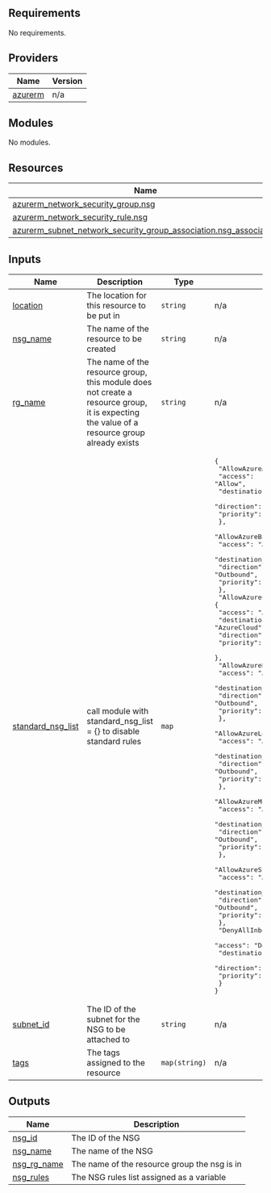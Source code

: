 ## Requirements

No requirements.

## Providers

| Name | Version |
|------|---------|
| <a name="provider_azurerm"></a> [azurerm](#provider\_azurerm) | n/a |

## Modules

No modules.

## Resources

| Name | Type |
|------|------|
| [azurerm_network_security_group.nsg](https://registry.terraform.io/providers/hashicorp/azurerm/latest/docs/resources/network_security_group) | resource |
| [azurerm_network_security_rule.nsg](https://registry.terraform.io/providers/hashicorp/azurerm/latest/docs/resources/network_security_rule) | resource |
| [azurerm_subnet_network_security_group_association.nsg_association](https://registry.terraform.io/providers/hashicorp/azurerm/latest/docs/resources/subnet_network_security_group_association) | resource |

## Inputs

| Name | Description | Type | Default | Required |
|------|-------------|------|---------|:--------:|
| <a name="input_location"></a> [location](#input\_location) | The location for this resource to be put in | `string` | n/a | yes |
| <a name="input_nsg_name"></a> [nsg\_name](#input\_nsg\_name) | The name of the resource to be created | `string` | n/a | yes |
| <a name="input_rg_name"></a> [rg\_name](#input\_rg\_name) | The name of the resource group, this module does not create a resource group, it is expecting the value of a resource group already exists | `string` | n/a | yes |
| <a name="input_standard_nsg_list"></a> [standard\_nsg\_list](#input\_standard\_nsg\_list) | call module with standard\_nsg\_list = {} to disable standard rules | `map` | <pre>{<br>  "AllowAzureActiveDirectoryOutbound": {<br>    "access": "Allow",<br>    "destination_address_prefix": "AzureActiveDirectory",<br>    "direction": "Outbound",<br>    "priority": "4050"<br>  },<br>  "AllowAzureBackupOutbound": {<br>    "access": "Allow",<br>    "destination_address_prefix": "AzureBackup",<br>    "direction": "Outbound",<br>    "priority": "4045"<br>  },<br>  "AllowAzureCloudOutbound": {<br>    "access": "Allow",<br>    "destination_address_prefix": "AzureCloud",<br>    "direction": "Outbound",<br>    "priority": "4040"<br>  },<br>  "AllowAzureKeyVaultOutbound": {<br>    "access": "Allow",<br>    "destination_address_prefix": "AzureKeyVault",<br>    "direction": "Outbound",<br>    "priority": "4035"<br>  },<br>  "AllowAzureLoadBalancerOutbound": {<br>    "access": "Allow",<br>    "destination_address_prefix": "AzureLoadBalancer",<br>    "direction": "Outbound",<br>    "priority": "4030"<br>  },<br>  "AllowAzureMonitorOutbound": {<br>    "access": "Allow",<br>    "destination_address_prefix": "AzureMonitor",<br>    "direction": "Outbound",<br>    "priority": "4025"<br>  },<br>  "AllowAzureStorageOutbound": {<br>    "access": "Allow",<br>    "destination_address_prefix": "Storage",<br>    "direction": "Outbound",<br>    "priority": "4020"<br>  },<br>  "DenyAllInbound": {<br>    "access": "Deny",<br>    "destination_address_prefix": "*",<br>    "direction": "Inbound",<br>    "priority": "4096"<br>  }<br>}</pre> | no |
| <a name="input_subnet_id"></a> [subnet\_id](#input\_subnet\_id) | The ID of the subnet for the NSG to be attached to | `string` | n/a | yes |
| <a name="input_tags"></a> [tags](#input\_tags) | The tags assigned to the resource | `map(string)` | n/a | yes |

## Outputs

| Name | Description |
|------|-------------|
| <a name="output_nsg_id"></a> [nsg\_id](#output\_nsg\_id) | The ID of the NSG |
| <a name="output_nsg_name"></a> [nsg\_name](#output\_nsg\_name) | The name of the NSG |
| <a name="output_nsg_rg_name"></a> [nsg\_rg\_name](#output\_nsg\_rg\_name) | The name of the resource group the nsg is in |
| <a name="output_nsg_rules"></a> [nsg\_rules](#output\_nsg\_rules) | The NSG rules list assigned as a variable |
